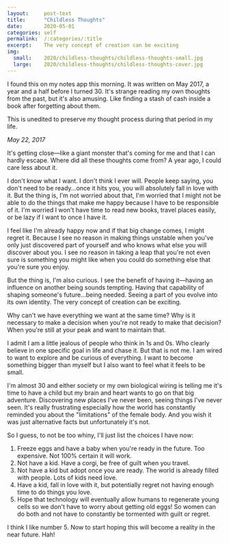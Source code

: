 ```yaml
---
layout:     post-text
title:      "Childless Thoughts"
date:       2020-05-01
categories: self
permalink:  /:categories/:title
excerpt:    The very concept of creation can be exciting
img:
  small:    2020/childless-thoughts/childless-thoughts-small.jpg
  large:    2020/childless-thoughts/childless-thoughts-cover.jpg
---
```

I found this on my notes app this morning. It was written on May 2017, a year and a half before I turned 30. It's strange reading my own thoughts from the past, but it's also amusing. Like finding a stash of cash inside a book after forgetting about them.

This is unedited to preserve my thought process during that period in my life.

*May 22, 2017*

It's getting close&mdash;like a giant monster that's coming for me and that I can hardly escape. Where did all these thoughts come from? A year ago, I could care less about it.

I don't know what I want. I don't think I ever will. People keep saying, you don't need to be ready...once it hits you, you will absolutely fall in love with it. But the thing is, I'm not worried about that, I'm worried that I might not be able to do the things that make me happy because I have to be responsible of it. I'm worried I won't have time to read new books, travel places easily, or be lazy if I want to once I have it.

I feel like I'm already happy now and if that big change comes, I might regret it. Because I see no reason in making things unstable when you've only just discovered part of yourself and who knows what else you will discover about you. I see no reason in taking a leap that you're not even sure is something you might like when you could do something else that you're sure you enjoy.

But the thing is, I'm also curious. I see the benefit of having it&mdash;having an influence on another being sounds tempting. Having that capability of shaping someone's future...being needed. Seeing a part of you evolve into its own identity. The very concept of creation can be exciting.

Why can't we have everything we want at the same time? Why is it necessary to make a decision when you're not ready to make that decision? When you're still at your peak and want to maintain that.

I admit I am a little jealous of people who think in 1s and 0s. Who clearly believe in one specific goal in life and chase it. But that is not me. I am wired to want to explore and be curious of everything. I want to become something bigger than myself but I also want to feel what it feels to be small.

I'm almost 30 and either society or my own biological wiring is telling me it's time to have a child but my brain and heart wants to go on that big adventure. Discovering new places I've never been, seeing things I've never seen. It's really frustrating especially how the world has constantly reminded you about the "limitations" of the female body. And you wish it was just alternative facts but unfortunately it's not.

So I guess, to not be too whiny, I'll just list the choices I have now:

1. Freeze eggs and have a baby when you're ready in the future. Too expensive. Not 100% certain it will work.
2. Not have a kid. Have a corgi, be free of guilt when you travel.
3. Not have a kid but adopt once you are ready. The world is already filled with people. Lots of kids need love.
4. Have a kid, fall in love with it, but potentially regret not having enough time to do things you love.
5. Hope that technology will eventually allow humans to regenerate young cells so we don't have to worry about getting old eggs! So women can do both and not have to constantly be tormented with guilt or regret.

I think I like number 5. Now to start hoping this will become a reality in the near future. Hah!
